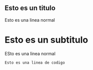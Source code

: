 ## Esto es un titulo
Esto es una linea normal

# Esto es un subtitulo
ESto es una linea normal

    Esto es una linea de codigo